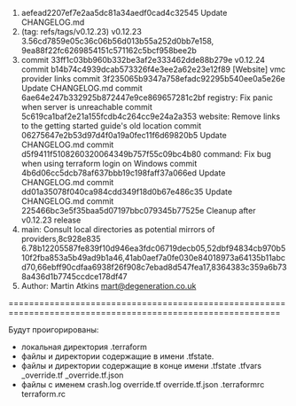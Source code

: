 1. aefead2207ef7e2aa5dc81a34aedf0cad4c32545  Update CHANGELOG.md
2. (tag: refs/tags/v0.12.23) v0.12.23
3.56cd7859e05c36c06b56d013b55a252d0bb7e158, 9ea88f22fc6269854151c571162c5bcf958bee2b
4. commit 33ff1c03bb960b332be3af2e333462dde88b279e
    v0.12.24
commit b14b74c4939dcab573326f4e3ee2a62e23e12f89
    [Website] vmc provider links
commit 3f235065b9347a758efadc92295b540ee0a5e26e
    Update CHANGELOG.md
commit 6ae64e247b332925b872447e9ce869657281c2bf
    registry: Fix panic when server is unreachable
commit 5c619ca1baf2e21a155fcdb4c264cc9e24a2a353
    website: Remove links to the getting started guide's old location
commit 06275647e2b53d97d4f0a19a0fec11f6d69820b5
    Update CHANGELOG.md
commit d5f9411f5108260320064349b757f55c09bc4b80
    command: Fix bug when using terraform login on Windows
commit 4b6d06cc5dcb78af637bbb19c198faff37a066ed
    Update CHANGELOG.md
commit dd01a35078f040ca984cdd349f18d0b67e486c35
    Update CHANGELOG.md
commit 225466bc3e5f35baa5d07197bbc079345b77525e
    Cleanup after v0.12.23 release
5. main: Consult local directories as potential mirrors of providers,8c928e835
6.78b12205587fe839f10d946ea3fdc06719decb05,52dbf94834cb970b510f2fba853a5b49ad9b1a46,41ab0aef7a0fe030e84018973a64135b11abcd70,66ebff90cdfaa6938f26f908c7ebad8d547fea17,8364383c359a6b738a436d1b7745ccdce178df47
7. Author: Martin Atkins <mart@degeneration.co.uk> 



===========================================================================================================






Будут проигорированы:
-  локальная директория .terraform
- файлы и директории содержащие в имени .tfstate.
- файлы и директории содержащие в конце имени .tfstate .tfvars _override.tf _override.tf.json
- файлы с именем crash.log override.tf override.tf.json .terraformrc terraform.rc

